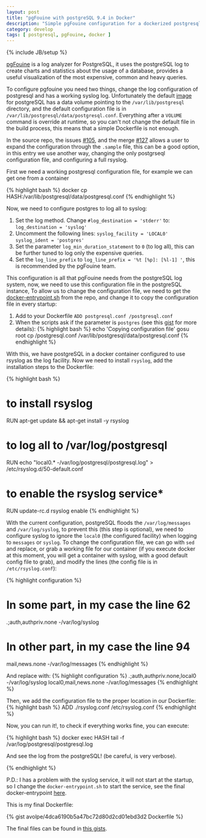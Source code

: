 ```yaml
---
layout: post
title: "pgFouine with postgreSQL 9.4 in Docker"
description: "Simple pgFouine configuration for a dockerized postgresql"
category: develop
tags: [ postgresql, pgFouine, docker ]
---
```

{% include JB/setup %}

[pgFouine](pgfouine) is a log analyzer for PostgreSQL, it uses the postgreSQL
log to create charts and statistics about the usage of a database, provides a
useful visualization of the most expensive, common and heavy queries.

To configure pgfouine you need two things, change the log configuration of
postgresql and has a working syslog log. Unfortunately the default
[image](docker-image) for postgreSQL has a data volume pointing to the
`/var/lib/postgresql` directory, and the default configuration file is in
`/var/lib/postgresql/data/postgresql.conf`. Everything after a `VOLUME`
command is override at runtime, so you can't not change the default file in
the build process, this means that a simple Dockerfile is not enough.

In the source repo, the issues
[#105](https://github.com/docker-library/postgres/issues/105), and the merge
[#127](https://github.com/docker-library/postgres/pull/127) allows a user to
expand the configuration through the `.sample` file, this can be a good option,
in this entry we use another way, changing the only postgrseql configuration
file, and configuring a full rsyslog.


First we need a working postgresql configuration file, for example we can get
one from a container

{% highlight bash %}
 docker cp HASH:/var/lib/postgresql/data/postgresql.conf
{% endhighlight %}

Now, we need to configure postgres to log all to syslog:

1. Set the log method. Change 
    `#log_destination = 'stderr'`
  to:
    `log_destination = 'syslog'`
1. Uncomment the following lines:
  `syslog_facility = 'LOCAL0'`
  `syslog_ident = 'postgres'`
1. Set the parameter `log_min_duration_statement` to `0` (to log all), this can
  be further tuned to log only the expensive queries.
1. Set the `log_line_prefix` to `log_line_prefix = '%t [%p]: [%l-1] '`, this is
   recommended by the pgFouine team.

This configuration is all that pgFouine needs from the postgreSQL log system,
now, we need to use this configuration file in the postgreSQL instance, To allow
us to change the configuration file, we need to get the
[docker-entrypoint.sh](docker-entrypoint) from the repo, and change it to copy
the configuration file in every startup:

  1. Add to your Dockerfile `ADD postgresql.conf /postgresql.conf`
  1. When the scripts ask if the parameter is `postgres` (see this [gist](gists)
     for more details):
{% highlight bash %}
echo 'Copying configuration file'
gosu root cp /postgresql.conf /var/lib/postgresql/data/postgresql.conf
{% endhighlight %}

With this, we have postgreSQL in a docker container configured to use rsyslog as
the log facility. Now we need to install `rsyslog`, add the installation steps
to the Dockerfile:

{% highlight bash %}
# to install rsyslog
RUN apt-get update && apt-get install -y rsyslog 
# to log all to /var/log/postgresql
RUN echo "local0.* -/var/log/postgresql/postgresql.log" > /etc/rsyslog.d/50-default.conf 
# to enable the rsyslog service*
RUN update-rc.d rsyslog enable 
{% endhighlight %}

With the current configuration, postgreSQL floods the `/var/log/messages` and
`/var/log/syslog`, to prevent this (this step is optional), we need to configure
syslog to ignore the `local0` (the configured facility) when logging to
`messages` or `syslog`. To change the configuration file, we can go with `sed`
and replace, or grab a working file for our container (if you execute docker at
this moment, you will get a container with syslog, with a good default config
file to grab), and modify the lines (the config file is in `/etc/rsyslog.conf`):

{% highlight configuration %}
# In some part, in my case the line  62
*.*;auth,authpriv.none -/var/log/syslog
# In other part, in my case the line 94
mail,news.none -/var/log/messages
{% endhighlight %}

And replace with:
{% highlight configuration %}
*.*;auth,authpriv.none,local0 -/var/log/syslog
local0,mail,news.none -/var/log/messages
{% endhighlight %}

Then, we add the configuration file to the proper location in our Dockerfile:
{% highlight bash %}
ADD ./rsyslog.conf /etc/rsyslog.conf
{% endhighlight %}

Now, you can run it!, to check if everything works fine, you can execute:

{% highlight bash %}
docker exec HASH tail -f /var/log/postgresql/postgresql.log

And see the log from the postgreSQL! (be careful, is very verbose).

{% endhighlight %}

P.D.: I has a problem with the syslog service, it will not start at the startup,
so I change the `docker-entrypoint.sh` to start the service, see the final
docker-entrypoint [here](gist).


This is my final Dockerfile:

{% gist avolpe/4dca6190b5a47bc72d80d2cd01ebd3d2 Dockerfile %}

The final files can be found in [this gists](gist).

[basic-auth]: https://en.wikipedia.org/wiki/Basic_access_authentication
[gist]: http://127.0.0.1:4000/develop/2016/04/11/pgfouine-with-postgresql-94-in-docker
[docker-image]: https://hub.docker.com/_/postgres/
[docker-entrypoint]: https://github.com/docker-library/postgres/blob/8e867c8ba0fc8fd347e43ae53ddeba8e67242a53/9.4/docker-entrypoint.sh
[pgfouine]: http://pgfouine.projects.pgfoundry.org/tsung.html
